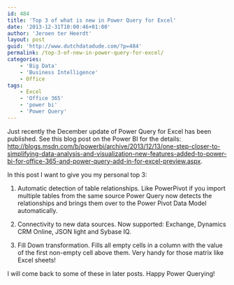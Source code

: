 ```yaml
---
id: 484
title: 'Top 3 of what is new in Power Query for Excel'
date: '2013-12-31T10:00:46+01:00'
author: 'Jeroen ter Heerdt'
layout: post
guid: 'http://www.dutchdatadude.com/?p=484'
permalink: /top-3-of-new-in-power-query-for-excel/
categories:
    - 'Big Data'
    - 'Business Intelligence'
    - Office
tags:
    - Excel
    - 'Office 365'
    - 'power bi'
    - 'Power Query'
---
```


Just recently the December update of Power Query for Excel has been published. See this blog post on the Power BI for the details: <a href="http://blogs.msdn.com/b/powerbi/archive/2013/12/13/one-step-closer-to-simplifying-data-analysis-and-visualization-new-features-added-to-power-bi-for-office-365-and-power-query-add-in-for-excel-preview.aspx">http://blogs.msdn.com/b/powerbi/archive/2013/12/13/one-step-closer-to-simplifying-data-analysis-and-visualization-new-features-added-to-power-bi-for-office-365-and-power-query-add-in-for-excel-preview.aspx</a>.

In this post I want to give you my personal top 3:

1. Automatic detection of table relationships. Like PowerPivot if you import multiple tables from the same source Power Query now detects the relationships and brings them over to the Power Pivot Data Model automatically.

2. Connectivity to new data sources. Now supported: Exchange, Dynamics CRM Online, JSON light and Sybase IQ.

3. Fill Down transformation. Fills all empty cells in a column with the value of the first non-empty cell above them. Very handy for those matrix like Excel sheets!

I will come back to some of these in later posts. Happy Power Querying!